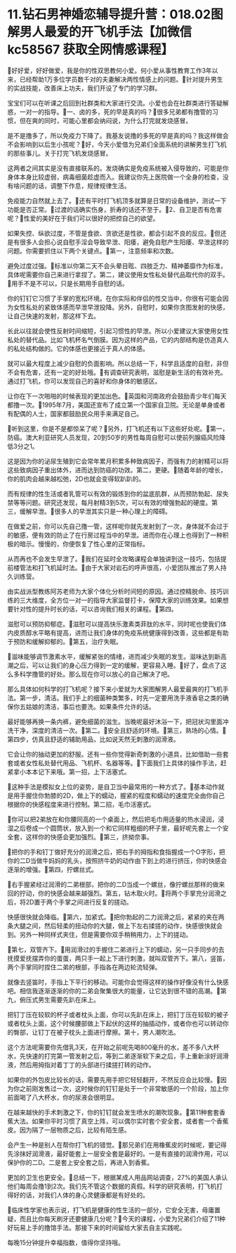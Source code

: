 # 11.钻石男神婚恋辅导提升营：018.02图解男人最爱的开飞机手法【加微信 kc58567 获取全网情感课程】

🎼好好爱，好好做爱，我是你的性双思教何小爱。何小爱从事性教育工作3年以来，已经帮助1万多位学员数千对的夫妻解决两性情感上的问题。🎼针对提升男生的实战技能，改善床上功夫，我们开设了专门的学习群。

宝宝们可以在听课之后回到社群类和大家进行交流。小爱也会在社群类进行答疑解惑，一对一的指导。🎼一、卤的多，死的早是真的吗？🎼很多兄弟都有撸管的习惯，但在爽的同时，可能心里都会纳闷说，为什么打完就发烧感冒。

是不是撸多了，所以免疫力下降了。我基友说撸的多死的早是真的吗？我这样做会不会影响到以后生小孩呢？🎼好，今天小爱借为兄弟们全面系统的讲解男生打飞机的那些事儿。关于打完飞机发烧感冒。

这两者之间其实是没有直接联系的。发烧确实是免疫系统被入侵导致的，可能是你身体本身比较虚弱，病毒细菌趁虚而入。我建议你先上医院做一个全身的检查，没有啥问题的话，调整下作息，规律规律生活。

免疫能力自然就上去了。🎼还有平时打飞机顶多就算是日常的设备维护，测试一下功能是否正常。🎼过渡的话确实伤身，折寿的话还不至于。🎼2、自卫是否有危害呢？🎼性爱的美好在于我们可以很好的把控自己的欲望。

如果失控、纵欲过度，不管是食欲、贪欲还是性欲，都会引起不良的反应。🎼但还是有很多人会担心说自慰手淫会导致早泄、阳痿，避免自慰产生阳痿、早泄这样的问题。你需要抓住以下两个关键点。🎼第一，注意频率和次数。

避免过度过强。🎼标准以你第二天不会头晕目眩、四肢乏力、精神萎靡作为标准，具体呢需要你自己来进行拿捏了。第二，建议使用女性私处替代品取代你的双手。🎼用手不是不可以，只是长期用手自慰的话。

你的钉钉它习惯了手掌的宽松环境。在你实际和伴侣的性交当中，你很有可能会因为女性私处的紧致体感而早泄早泄投降。另外，自慰时，如果你贪图发射的快感，让自己快速的发射，那这样下去。

长此以往就会使性反射时间缩短，引起习惯性的早泄。所以小爱建议大家使用女性私处的替代品。比如飞机杯名气倒膜。因为这样的产品，它的内部结构是仿造真人的私处结构做的。它的体感也更接近于真人的体感。

就可以最大程度上减少自慰的负面影响。所以总结一下，科学且适度的自慰，非但不会有危害，还有一定的好处哦。🎼有调查研究表明，滋慰是新生活的有效补充。通过打飞机，你可以发现自己的喜好和你身体的敏感区。

让你在下一次啪啪的时候表现的更加出色。🎼英国和河南政府会鼓励青少年们每天都撸一次。🎼1995年7月，美国还宣布了成立第一个国家自卫院。无论是单身或者有配偶的人士，国家都鼓励民众用手来满足自己。

🎼听到这里，你是不是都惊呆了呢？🎼另外，打飞机还有以下这些好处呢。🎼第一，防癌。澳大利亚研究人员发现，20到50岁的男性每周自慰可以使前列腺癌风险降低3分之1。

这是因为你的泌尿生殖到它会常年累月积累多种致病因子，而强有力的射精可以将这些致病因子重出体外，进而达到防癌的功效。第二，更硬。🎼随着年龄的增长，你的肌肉会越来越松弛，2D也就会变得软趴趴的。

而有规律的性生活或者乳管可以有效的锻炼到你的盆底肌群，从而预防勃起、尿失禁等等问题。研究还发现，每月射精3到5次，可以有效的增强勃起的硬度。第三，缓解早泄。🎼很多人的早泄其实只是一种心理上的障碍。

在做爱之前，你可以先自己撸一管，这样呢你就先发射到了一次，身体就不会过于的敏感，便有效的防止了在行房过程当中的早泄。进而你在心理上也得到了一种积极的暗示。慢慢的，你便恢复了性心里的正常指标。

从而再也不会发生早泄了。🎼我们在延时全攻略课程会单独讲到这一技巧，包括提前楼管法和打飞机延时法。🎼由于大家对岩石的呼声很高，小爱团队推出了男人持久训练营。

由实战派型教练阿苏老师为大家个体化分析时间短的原因。通过控精脱命、技巧训练的三大维度，全方位一对一的指导大家监督打卡，保障大家的训练效果。如果想要针对性的提升时长的话，可以咨询我们相关的课程。🎼第四。

滋慰可以预防抑郁症。🎼滋慰可以提高快乐激素类菲肽的水平，同时呢也使我们体内皮质醇水平略有提高，进而让我们身体的免疫系统健康得到改善，这些都是有助于预防和缓解抑郁的。🎼第五，治疗失眠。

🎼滋味能够调节激素水平，缓解紧张的情绪，进而减少失眠的发生。滋味达到新高潮之后，可以让我们的身心压力得到一定的缓解，更容易入睡。🎼好了，盘点了这么多科学撸管的好处。那么现在你可以放心的自己解决了吧。

那么具体如何科学的打飞机呢？接下来小爱就为大家图解男人最爱最爽的打飞机手法。第一步，清洁。我们手上的细菌种类繁多，时先一定要用洗手液香皂之类的确保你五姑娘的清洁，事后也要洗。如果条件允许的话。

最好能够再换一条内裤，避免细菌的滋生。当晚呢最好沐浴一下，把冠状沟里面冲洗干净，深度的清洁一次。🎼第二。🎼安全且舒适的环境。🎼第三，熟场的心情。🎼第四步，仿真且舒适的辅助用品，比如说天然无刺激的润滑液。

它会让你的抽动更加的舒服。还有一些你觉得新奇刺激的小道具，比如借助一些套套或者女性私处替代用品、飞机杯、名器等等。🎼下面我们上具体的操作手法，赶紧拿小本本记下来哦。第一招，上下活塞式。

🎼这种手法是模拟女上位的姿势，是自卫当中最常用的一种方式了。🎼基本动作就是用手握住你勃膝的2D，做上下的蠕动，握紧的程度和蠕动的速度完全由你自己根据你的快感程度来进行控制。第二招，毛巾活塞式。

🎼你可以把2弟放在和你腰同高的一个桌面上，然后把毛巾用适量的热水浸润，浸湿之后卷成一个圆筒状，放入到一个和它同样粗细的杯子里，最好呢先套上一个安全套，这样你的快感会更加强烈。🎼第三，挤拗奈事。

🎼把你的手和钉丁做好充分的润滑之后，把右手的拇指和食指握成一个O字形，把你的二D当做牛妈妈的乳头，按照挤牛奶的动作由下到上的进行挤压，你的快感会逐渐的增强。🎼第四，拧螺丝式。

🎼右手握紧经过润滑的二弟根部，把你的二D当成一个螺丝，像拧螺丝那样的做来回的拧动，你的快感会越来越强烈。第五，钻木取火时。🎼将两个手掌充分润滑之后，将2D置于两个手掌之间进行反复的搓动。

快感很快就会降临。🎼第六，加紧式。🎼把你勃起的二力润滑之后，紧紧的夹在两条大腿之间，然后轻柔的扭动你的大腿，做上下左右揉搓的动作，快感很快就会到。另外一种同样式夹住，但是需要你双手稍稍用力，上下的搓动。

🎼第七，双管齐下。🎼用润滑过的手握住二弟进行上下的蠕动，另一只手同步的去抚摸爱抚摆弄你的蛋蛋，两只手一起上下进行刺激，就叫双管齐下。第八，竖笛，两个手掌同时捏住二弟的根部，手指各在两边轮流轻弹。

就像去竖笛时，手指上下平行的移动。可能你会觉得这样的操作好像没有什么快感吧。相信我逐渐逐渐的你的二弟会聚集很大的能量，让它达到很不错的高潮。🎼第九，俯压式男生需要先趴在床上。

把钉丁压在较软的杯子或者枕头上面，你可以先趴在床上，把钉丁压在较软的被子或者枕头上面，这个时候腰部做上下起伏的这样的抽插动作，或者你也可以转动你的臀部，让钉丁在被子枕头上面进行摩擦。第十，男人潮吹法。

这个方法呢需要你先借乳3天，在开始之前呢先喝800毫升的水，差不多八大杯水，先快速的打完第一管发射之后，等到二弟逐渐软下来之后，手上重新涂好润滑液，然后用拇指对着丁丁的头部进行揉搓打转的动作。

如果你的外包皮比较长的话，需要先用手把它轻轻翻开，不然反应会比较慢。🎼因为你之前刚发售过一次，这时候你的钉钉是处于一个非常敏感的一个阶段，加上你前面喝了八大杯水，你的尿液会很明显。

在越来越快的手术刺激之下，你的钉钉就会发生喷水的潮吹现象。🎼第11种套套香蕉大法。如果你平时习惯了真空上阵，可以偶尔实时套个安全套，或者套一个香蕉皮。因为隔了一层物质之后，比较有陌生感。

会产生一种是别人在帮你打飞机的错觉。🎼那兄弟们在用橡蕉皮的时候呢，要记得先涂抹好润滑液，最好能套上一层安全套是最好的。一是有直接的润滑作用，可以保护你的二D。二是套上安全套之后，再进入到香蕉。

更加的卫生也更安全。🎼总结一下，根据某成人用品网站调查，27%的美国人承认他们每周会撸1到2次。我们先不管这个数据的真假。科学的研究表明，打飞机打得好的话，对我们人体的身心灵健康都是有好处的。

🎼临床性学家也表示说，打飞机是健康的性生活的一部分，它安全无害，毋庸置疑，而且比你每天刷牙还要健康几分呢？🎼今天的课程，小爱为兄弟们介绍了11种好玩易上手的撸馆手法。那接下来的时间留给大家去自主实践呢。

每晚15分钟提升幸福指数，值得你坚持哦。